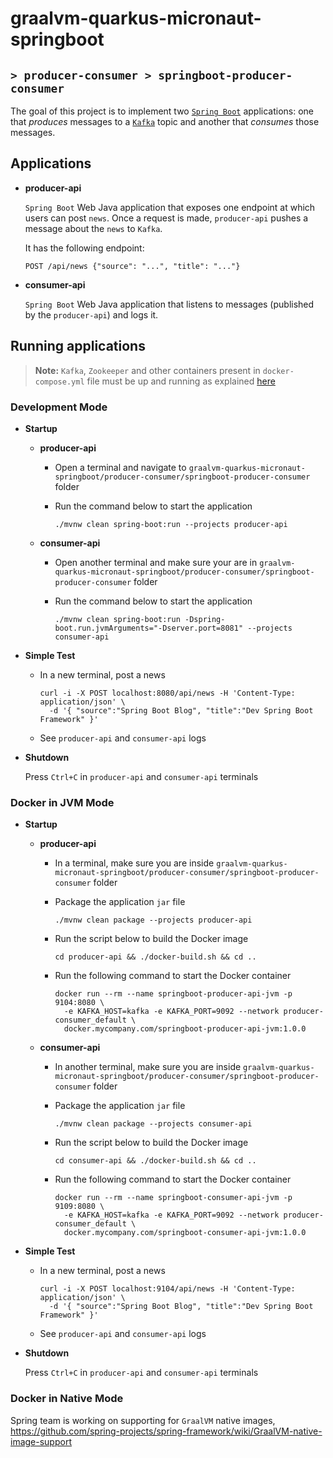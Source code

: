 # graalvm-quarkus-micronaut-springboot
## `> producer-consumer > springboot-producer-consumer`

The goal of this project is to implement two [`Spring Boot`](https://docs.spring.io/spring-boot/docs/current/reference/htmlsingle/) applications: one that _produces_ messages to a [`Kafka`](https://kafka.apache.org/) topic and another that _consumes_ those messages.

## Applications

- **producer-api**

  `Spring Boot` Web Java application that exposes one endpoint at which users can post `news`. Once a request is made, `producer-api` pushes a message about the `news` to `Kafka`.

  It has the following endpoint:
  ```
  POST /api/news {"source": "...", "title": "..."}
  ```

- **consumer-api**

  `Spring Boot` Web Java application that listens to messages (published by the `producer-api`) and logs it.

## Running applications

> **Note:** `Kafka`, `Zookeeper` and other containers present in `docker-compose.yml` file must be up and running as explained [here](https://github.com/ivangfr/graalvm-quarkus-micronaut-springboot/tree/master/producer-consumer#start-environment)

### Development Mode

- **Startup**

  - **producer-api**

    - Open a terminal and navigate to `graalvm-quarkus-micronaut-springboot/producer-consumer/springboot-producer-consumer` folder

    - Run the command below to start the application
      ```
      ./mvnw clean spring-boot:run --projects producer-api
      ```

  - **consumer-api**

    - Open another terminal and make sure your are in `graalvm-quarkus-micronaut-springboot/producer-consumer/springboot-producer-consumer` folder

    - Run the command below to start the application
      ```
      ./mvnw clean spring-boot:run -Dspring-boot.run.jvmArguments="-Dserver.port=8081" --projects consumer-api
      ```

- **Simple Test**

  - In a new terminal, post a news
    ```
    curl -i -X POST localhost:8080/api/news -H 'Content-Type: application/json' \
      -d '{ "source":"Spring Boot Blog", "title":"Dev Spring Boot Framework" }'
    ```

  - See `producer-api` and `consumer-api` logs

- **Shutdown**

  Press `Ctrl+C` in `producer-api` and `consumer-api` terminals

### Docker in JVM Mode

- **Startup**

  - **producer-api**

    - In a terminal, make sure you are inside `graalvm-quarkus-micronaut-springboot/producer-consumer/springboot-producer-consumer` folder

    - Package the application `jar` file
      ```
      ./mvnw clean package --projects producer-api
      ```

    - Run the script below to build the Docker image
      ```
      cd producer-api && ./docker-build.sh && cd ..
      ```

    - Run the following command to start the Docker container
      ```
      docker run --rm --name springboot-producer-api-jvm -p 9104:8080 \
        -e KAFKA_HOST=kafka -e KAFKA_PORT=9092 --network producer-consumer_default \
        docker.mycompany.com/springboot-producer-api-jvm:1.0.0
      ```

  - **consumer-api**

    - In another terminal, make sure you are inside `graalvm-quarkus-micronaut-springboot/producer-consumer/springboot-producer-consumer` folder

    - Package the application `jar` file
      ```
      ./mvnw clean package --projects consumer-api
      ```

    - Run the script below to build the Docker image
      ```
      cd consumer-api && ./docker-build.sh && cd ..
      ```

    - Run the following command to start the Docker container
      ```
      docker run --rm --name springboot-consumer-api-jvm -p 9109:8080 \
        -e KAFKA_HOST=kafka -e KAFKA_PORT=9092 --network producer-consumer_default \
        docker.mycompany.com/springboot-consumer-api-jvm:1.0.0
      ```

- **Simple Test**

  - In a new terminal, post a news
    ```
    curl -i -X POST localhost:9104/api/news -H 'Content-Type: application/json' \
      -d '{ "source":"Spring Boot Blog", "title":"Dev Spring Boot Framework" }'
    ```

  - See `producer-api` and `consumer-api` logs

- **Shutdown**

  Press `Ctrl+C` in `producer-api` and `consumer-api` terminals

### Docker in Native Mode

Spring team is working on supporting for `GraalVM` native images, https://github.com/spring-projects/spring-framework/wiki/GraalVM-native-image-support
